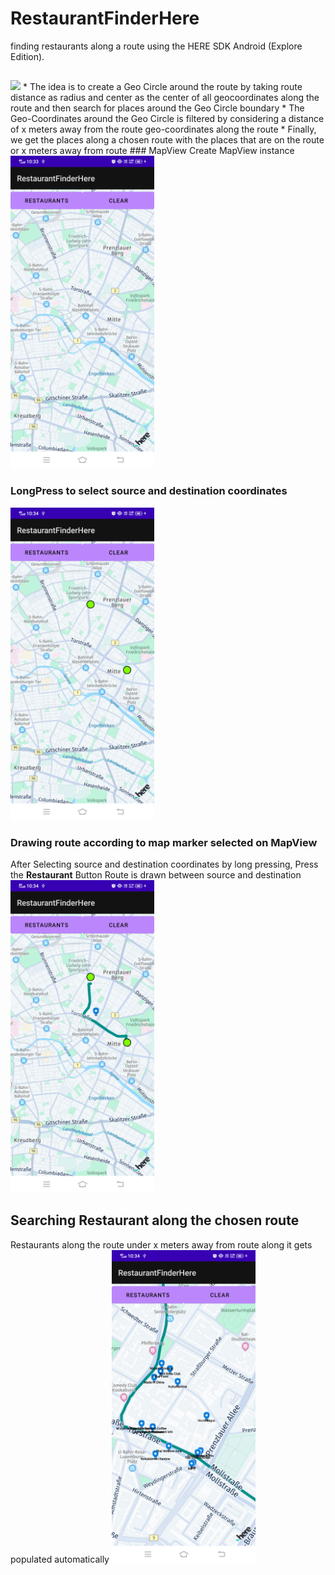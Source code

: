 # RestaurantFinderHere
 finding restaurants along a route using the HERE SDK Android (Explore Edition).
## 
<img src="https://upload.wikimedia.org/wikipedia/commons/thumb/7/7a/3D_Convex_Hull.tiff/lossless-page1-330px-3D_Convex_Hull.tiff.png" height="500">
* The idea is to create a Geo Circle around the route by taking route distance as radius and center as the center of all geocoordinates along the route
and then search for places around the Geo Circle boundary
* The Geo-Coordinates around the Geo Circle is filtered by considering a distance of x meters away from the route geo-coordinates along the route
* Finally, we get the places along a chosen route with the places that are on the route or x meters away from route
### MapView
Create MapView instance
<img src="https://raw.githubusercontent.com/abhiditi/RestaurantFinderHere/main/app/images/device-2021-08-15-223047.png" height="500">

### LongPress to select source and destination coordinates
<img src="https://raw.githubusercontent.com/abhiditi/RestaurantFinderHere/main/app/images/device-2021-08-15-223112.png" height="500">

### Drawing route according to map marker selected on MapView
After Selecting source and destination coordinates by long pressing, Press the **Restaurant** Button
Route is drawn between source and destination
<img src="https://raw.githubusercontent.com/abhiditi/RestaurantFinderHere/main/app/images/device-2021-08-15-223129.png" height="500">

## Searching Restaurant along the chosen route
Restaurants along the route under x meters away from route along it gets populated automatically
<img src="https://raw.githubusercontent.com/abhiditi/RestaurantFinderHere/main/app/images/device-2021-08-15-223148.png" height="500">

